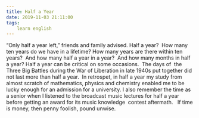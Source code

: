 ```yaml
---
title: Half a Year
date: 2019-11-03 21:11:00
tags:
    learn english
---
```

“Only half a
year left,” friends and family advised. Half a year?  How many ten years do we have in a lifetime? How many years
are there within ten years?  And how many
half a year in a year?  And how many months in half a year? Half a year can be critical on some occasions.  The days of  the Three Big Battles during the War of Liberation in late 1940s put together did not last more than half a year.  In retrospet, in half a year my study from almost
scratch of mathematics, physics and chemistry enabled me to be lucky enough for an admission for a university. I also remember the time as a senior when I listened to the broadcast music
lectures for half a year before getting an award for its music knowledge  contest aftermath.   If time is money, then penny foolish, pound unwise.   